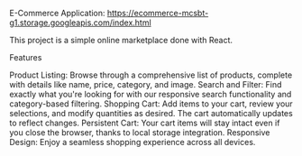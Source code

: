 E-Commerce Application: https://ecommerce-mcsbt-g1.storage.googleapis.com/index.html

This project is a simple online marketplace done with React.

Features

Product Listing: Browse through a comprehensive list of products, complete with details like name, price, category, and image.
Search and Filter: Find exactly what you're looking for with our responsive search functionality and category-based filtering.
Shopping Cart: Add items to your cart, review your selections, and modify quantities as desired. The cart automatically updates to reflect changes.
Persistent Cart: Your cart items will stay intact even if you close the browser, thanks to local storage integration.
Responsive Design: Enjoy a seamless shopping experience across all devices.
